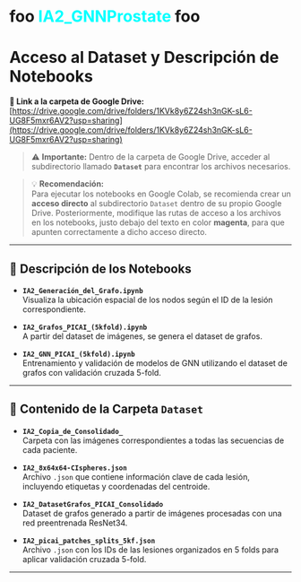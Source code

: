 # foo <font color='cyan'>IA2_GNNProstate</font> foo

# Acceso al Dataset y Descripción de Notebooks

**📁 Link a la carpeta de Google Drive:**  
[https://drive.google.com/drive/folders/1KVk8y6Z24sh3nGK-sL6-UG8F5mxr6AV2?usp=sharing](https://drive.google.com/drive/folders/1KVk8y6Z24sh3nGK-sL6-UG8F5mxr6AV2?usp=sharing)

> ⚠️ **Importante:** Dentro de la carpeta de Google Drive, acceder al subdirectorio llamado **`Dataset`** para encontrar los archivos necesarios.

> 💡 **Recomendación:**  
> Para ejecutar los notebooks en Google Colab, se recomienda crear un **acceso directo** al subdirectorio `Dataset` dentro de su propio Google Drive. Posteriormente, modifique las rutas de acceso a los archivos en los notebooks, justo debajo del texto en color **magenta**, para que apunten correctamente a dicho acceso directo.

---

## 📓 Descripción de los Notebooks

- **`IA2_Generación_del_Grafo.ipynb`**  
  Visualiza la ubicación espacial de los nodos según el ID de la lesión correspondiente.

- **`IA2_Grafos_PICAI_(5kfold).ipynb`**  
  A partir del dataset de imágenes, se genera el dataset de grafos.

- **`IA2_GNN_PICAI_(5kfold).ipynb`**  
  Entrenamiento y validación de modelos de GNN utilizando el dataset de grafos con validación cruzada 5-fold.

---

## 📂 Contenido de la Carpeta `Dataset`

- **`IA2_Copia_de_Consolidado_`**  
  Carpeta con las imágenes correspondientes a todas las secuencias de cada paciente.

- **`IA2_8x64x64-CIspheres.json`**  
  Archivo `.json` que contiene información clave de cada lesión, incluyendo etiquetas y coordenadas del centroide.

- **`IA2_DatasetGrafos_PICAI_Consolidado`**  
  Dataset de grafos generado a partir de imágenes procesadas con una red preentrenada ResNet34.

- **`IA2_picai_patches_splits_5kf.json`**  
  Archivo `.json` con los IDs de las lesiones organizados en 5 folds para aplicar validación cruzada 5-fold.

---
